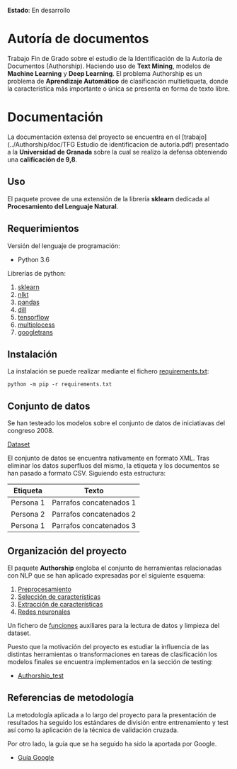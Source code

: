 **Estado**: En desarrollo

# Autoría de documentos

Trabajo Fin de Grado sobre el estudio de la Identificación de la Autoría de Documentos (Authorship). Haciendo uso de **Text Mining**, modelos de **Machine Learning** y **Deep Learning**. El problema Authorship es un problema de **Aprendizaje Automático** de clasificación multietiqueta, donde la característica más importante o única se presenta en forma de texto libre.

# Documentación

La documentación extensa del proyecto se encuentra en el [trabajo](../Authorship/doc/TFG Estudio de identificacion de autoría.pdf) presentado a la **Universidad de Granada** sobre la cual se realizo la defensa obteniendo una **calificación de 9,8**.

## Uso

El paquete provee de una extensión de la librería **sklearn** dedicada al **Procesamiento del Lenguaje Natural**.

## Requerimientos

Versión del lenguaje de programación:
* Python 3.6

Librerías de python:
1. [sklearn](https://github.com/scikit-learn/scikit-learn)
2. [nlkt](https://github.com/nltk/nltk)
3. [pandas](https://github.com/pandas-dev/pandas)
4. [dill](https://pypi.org/project/dill/)
5. [tensorflow](https://www.tensorflow.org/?hl=es-419)
6. [multiplocess](https://pypi.org/project/multiprocess/)
7. [googletrans](https://pypi.org/project/googletrans/)


## Instalación

La instalación se puede realizar mediante el fichero [requirements.txt](../requirements.txt):

```
python -m pip -r requirements.txt
```

## Conjunto de datos

Se han testeado los modelos sobre el conjunto de datos de iniciatiavas del congreso 2008.

[Dataset](http://www.senado.es/web/actividadparlamentaria/iniciativas/detalleiniciativa/documentos/index.html;jsessionid=fKQKp9vDxNknrvpmnMTcFSb8QhDqRvZ156xPByyQ80qGcyGpRJGX!981478430?legis=8&id1=621&id2=000136)

El conjunto de datos se encuentra nativamente en formato XML. Tras eliminar los datos superfluos del mismo, la etiqueta y los documentos se han pasado a formato CSV. Siguiendo esta estructura:

| Etiqueta  | Texto                   |
| --------- |:-----------------------:|
| Persona 1 | Parrafos concatenados 1 |
| Persona 2 | Parrafos concatenados 2 |
| Persona 1 | Parrafos concatenados 3 |

## Organización del proyecto

El paquete **Authorship** engloba el conjunto de herramientas relacionadas con NLP que se han aplicado expresadas por el siguiente esquema:
1. [Preprocesamiento](../Authorship/preprocessing.py)
2. [Selección de características](../Authorship/feature_selection.py)
3. [Extracción de características](../Authorship/feature_extraction/text.py)
4. [Redes neuronales](../Authorship/neural_network.py)

Un fichero de [funciones](../Authorship/functions.py) auxiliares para la lectura de datos y limpieza del dataset.

Puesto que la motivación del proyecto es estudiar la influencia de las distintas herramientas o transformaciones en tareas de clasificación los modelos finales se encuentra implementados en la sección de testing:
* [Authorship_test](../tests/Authorship_test.py)

## Referencias de metodología

La metodología aplicada a lo largo del proyecto para la presentación de resultados ha seguido los estándares de división entre entrenamiento y test así como la aplicación de la técnica de validación cruzada.

Por otro lado, la guía que se ha seguido ha sido la aportada por Google.
* [Guía Google](https://developers.google.com/machine-learning/guides/text-classification?hl=es-419)

